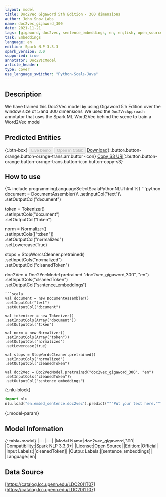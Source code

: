 ```yaml
---
layout: model
title: Doc2Vec Gigaword 5th Edition - 300 dimensions
author: John Snow Labs
name: doc2vec_gigaword_300
date: 2021-11-21
tags: [gigaword, doc2vec, sentence_embeddings, en, english, open_source]
task: Embeddings
language: en
edition: Spark NLP 3.3.3
spark_version: 3.0
supported: true
annotator: Doc2VecModel
article_header:
type: cover
use_language_switcher: "Python-Scala-Java"
---
```


## Description

We have trained this Doc2Vec model by using Gigaword 5th Edition over the window size of 5 and 300 dimensions. We used the `Doc2VecApproach` annotator that uses the Spark ML Word2Vec behind the scene to train a Word2Vec model.

## Predicted Entities



{:.btn-box}
<button class="button button-orange" disabled>Live Demo</button>
<button class="button button-orange" disabled>Open in Colab</button>
[Download](https://s3.amazonaws.com/auxdata.johnsnowlabs.com/public/models/doc2vec_gigaword_300_en_3.3.3_3.0_1637493148715.zip){:.button.button-orange.button-orange-trans.arr.button-icon}
[Copy S3 URI](s3://auxdata.johnsnowlabs.com/public/models/doc2vec_gigaword_300_en_3.3.3_3.0_1637493148715.zip){:.button.button-orange.button-orange-trans.button-icon.button-copy-s3}

## How to use



<div class="tabs-box" markdown="1">
{% include programmingLanguageSelectScalaPythonNLU.html %}
```python
document = DocumentAssembler()\
.setInputCol("text")\
.setOutputCol("document")

token = Tokenizer()\
.setInputCols("document")\
.setOutputCol("token")

norm = Normalizer()\
.setInputCols(["token"])\
.setOutputCol("normalized")\
.setLowercase(True)

stops = StopWordsCleaner.pretrained()\
.setInputCols("normalized")\
.setOutputCol("cleanedToken")

doc2Vec = Doc2VecModel.pretrained("doc2vec_gigaword_300", "en")\
.setInputCols("cleanedToken")\
.setOutputCol("sentence_embeddings")
```
```scala
val document = new DocumentAssembler()
.setInputCol("text")
.setOutputCol("document")

val tokenizer = new Tokenizer()
.setInputCols(Array("document"))
.setOutputCol("token")

val norm = new Normalizer()
.setInputCols(Array("token"))
.setOutputCol("normalized")
.setLowercase(true)

val stops = StopWordsCleaner.pretrained()
.setInputCols("normalized")
.setOutputCol("cleanedToken")

val doc2Vec = Doc2VecModel.pretrained("doc2vec_gigaword_300", "en")
.setInputCols("cleanedToken")\
.setOutputCol("sentence_embeddings")
```


{:.nlu-block}
```python
import nlu
nlu.load("en.embed_sentence.doc2vec").predict("""Put your text here.""")
```

</div>

{:.model-param}
## Model Information

{:.table-model}
|---|---|
|Model Name:|doc2vec_gigaword_300|
|Compatibility:|Spark NLP 3.3.3+|
|License:|Open Source|
|Edition:|Official|
|Input Labels:|[cleanedToken]|
|Output Labels:|[sentence_embeddings]|
|Language:|en|

## Data Source

[https://catalog.ldc.upenn.edu/LDC2011T07](https://catalog.ldc.upenn.edu/LDC2011T07)